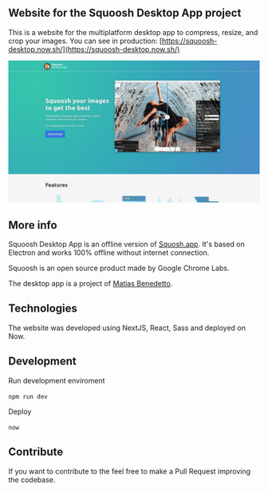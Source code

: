 ## Website for the Squoosh Desktop App project

This is a website for the multiplatform desktop app to compress, resize, and crop your images.
You can see in production: [https://squoosh-desktop.now.sh/](https://squoosh-desktop.now.sh/)


![Screenshot](screenshot.jpg)


## More info

Squoosh Desktop App is an offline version of [Squosh.app](https://squoosh.app). It's based on Electron and works 100% offline without internet connection.

Squoosh is an open source product made by Google Chrome Labs.

The desktop app is a project of [Matias Benedetto](http://mebenedetto.com).


## Technologies

The website was developed using NextJS, React, Sass and deployed on Now.

## Development

Run development enviroment

`npm run dev`

Deploy

`now`


## Contribute
If you want to contribute to the feel free to make a Pull Request improving the codebase.
